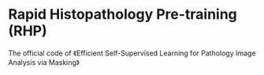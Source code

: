 # Rapid Histopathology Pre-training (RHP)
The official code of 《Efficient Self-Supervised Learning for Pathology Image Analysis via Masking》
